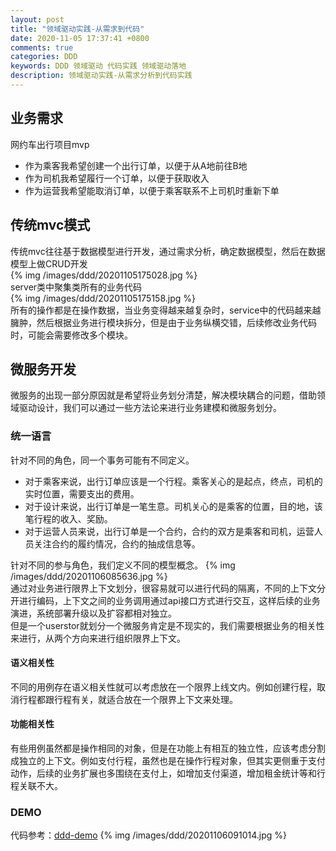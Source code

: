 ```yaml
---
layout: post
title: "领域驱动实践-从需求到代码"
date: 2020-11-05 17:37:41 +0800
comments: true
categories: DDD
keywords: DDD 领域驱动 代码实践 领域驱动落地
description: 领域驱动实践-从需求分析到代码实践
---
```

## 业务需求
网约车出行项目mvp
<!--more-->
- 作为乘客我希望创建⼀个出⾏订单，以便于从A地前往B地 
- 作为司机我希望履⾏⼀个订单，以便于获取收⼊
- 作为运营我希望能取消订单，以便于乘客联系不上司机时重新下单

## 传统mvc模式
传统mvc往往基于数据模型进行开发，通过需求分析，确定数据模型，然后在数据模型上做CRUD开发<br>
{% img /images/ddd/20201105175028.jpg %}<br>
server类中聚集类所有的业务代码<br>
{% img /images/ddd/20201105175158.jpg %}<br>
所有的操作都是在操作数据，当业务变得越来越复杂时，service中的代码越来越臃肿，然后根据业务进行模块拆分，但是由于业务纵横交错，后续修改业务代码时，可能会需要修改多个模块。

## 微服务开发
微服务的出现一部分原因就是希望将业务划分清楚，解决模块耦合的问题，借助领域驱动设计，我们可以通过一些方法论来进行业务建模和微服务划分。

### 统一语言
针对不同的角色，同一个事务可能有不同定义。<br>

- 对于乘客来说，出行订单应该是一个行程。乘客关心的是起点，终点，司机的实时位置，需要支出的费用。<br>
- 对于设计来说，出行订单是一笔生意。司机关心的是乘客的位置，目的地，该笔行程的收入、奖励。<br>
- 对于运营人员来说，出行订单是一个合约，合约的双方是乘客和司机，运营人员关注合约的履约情况，合约的抽成信息等。<br>

针对不同的参与角色，我们定义不同的模型概念。
{% img /images/ddd/20201106085636.jpg %}<br>
通过对业务进行限界上下文划分，很容易就可以进行代码的隔离，不同的上下文分开进行编码，上下文之间的业务调用通过api接口方式进行交互，这样后续的业务演进，系统部署升级以及扩容都相对独立。<br>
但是一个userstor就划分一个微服务肯定是不现实的，我们需要根据业务的相关性来进行，从两个方向来进行组织限界上下文。<br>

#### 语义相关性
不同的用例存在语义相关性就可以考虑放在一个限界上线文内。例如创建行程，取消行程都跟行程有关，就适合放在一个限界上下文来处理。

#### 功能相关性
有些用例虽然都是操作相同的对象，但是在功能上有相互的独立性，应该考虑分割成独立的上下文。例如支付行程，虽然也是在操作行程对象，但其实更侧重于支付动作，后续的业务扩展也多围绕在支付上，如增加支付渠道，增加租金统计等和行程关联不大。

### DEMO
代码参考：[ddd-demo](https://github.com/toby1024/ddd-demo)
{% img /images/ddd/20201106091014.jpg %}<br>

